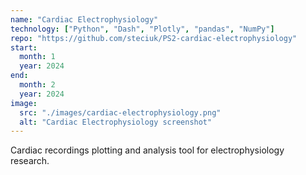 ```yaml
---
name: "Cardiac Electrophysiology"
technology: ["Python", "Dash", "Plotly", "pandas", "NumPy"]
repo: "https://github.com/steciuk/PS2-cardiac-electrophysiology"
start:
  month: 1
  year: 2024
end:
  month: 2
  year: 2024
image:
  src: "./images/cardiac-electrophysiology.png"
  alt: "Cardiac Electrophysiology screenshot"
---
```

Cardiac recordings plotting and analysis tool for electrophysiology research.
